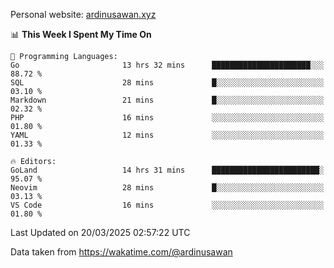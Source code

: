 Personal website: [ardinusawan.xyz](https://ardinusawan.xyz)

<!--START_SECTION:waka-->
📊 **This Week I Spent My Time On** 

```text
💬 Programming Languages: 
Go                       13 hrs 32 mins      ██████████████████████░░░   88.72 % 
SQL                      28 mins             █░░░░░░░░░░░░░░░░░░░░░░░░   03.10 % 
Markdown                 21 mins             █░░░░░░░░░░░░░░░░░░░░░░░░   02.32 % 
PHP                      16 mins             ░░░░░░░░░░░░░░░░░░░░░░░░░   01.80 % 
YAML                     12 mins             ░░░░░░░░░░░░░░░░░░░░░░░░░   01.33 % 

🔥 Editors: 
GoLand                   14 hrs 31 mins      ████████████████████████░   95.07 % 
Neovim                   28 mins             █░░░░░░░░░░░░░░░░░░░░░░░░   03.13 % 
VS Code                  16 mins             ░░░░░░░░░░░░░░░░░░░░░░░░░   01.80 % 
```


 Last Updated on 20/03/2025 02:57:22 UTC
<!--END_SECTION:waka-->
Data taken from https://wakatime.com/@ardinusawan
